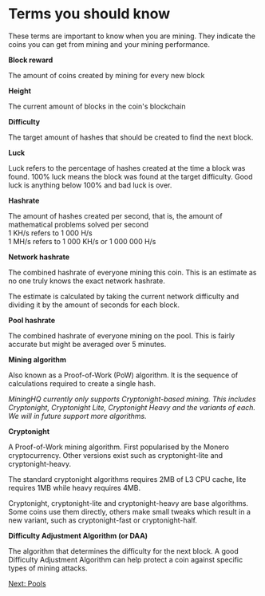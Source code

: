 # Terms you should know

These terms are important to know when you are mining. They indicate the
coins you can get from mining and your mining performance.

**Block reward**

The amount of coins created by mining for every new block

**Height**

The current amount of blocks in the coin's blockchain

**Difficulty**

The target amount of hashes that should be created to find the next block.

**Luck**

Luck refers to the percentage of hashes created at the time a block was found.
100% luck means the block was found at the target difficulty. Good luck is anything
below 100% and bad luck is over.

**Hashrate**

The amount of hashes created per second, that is, the amount of mathematical problems solved per second<br />
1 KH/s refers to 1 000 H/s<br />
1 MH/s refers to 1 000 KH/s or 1 000 000 H/s<br />

**Network hashrate**

The combined hashrate of everyone mining this coin. This is an estimate as
no one truly knows the exact network hashrate.

The estimate is calculated by taking the current network difficulty and
dividing it by the amount of seconds for each block.

**Pool hashrate**

The combined hashrate of everyone mining on the pool. This is fairly
accurate but might be averaged over 5 minutes.

**Mining algorithm**

Also known as a Proof-of-Work (PoW) algorithm. It is the sequence of calculations
required to create a single hash.

*MiningHQ currently only supports Cryptonight-based mining. This includes Cryptonight, Cryptonight Lite, Cryptonight Heavy and the variants of each. We will in future support more algorithms.*

**Cryptonight**

A Proof-of-Work mining algorithm. First popularised by the Monero cryptocurrency.
Other versions exist such as cryptonight-lite and cryptonight-heavy.

The standard cryptonight algorithms requires 2MB of L3 CPU cache, lite requires 1MB
while heavy requires 4MB.

Cryptonight, cryptonight-lite and cryptonight-heavy are base algorithms. Some coins
use them directly, others make small tweaks which result in a new variant, such
as cryptonight-fast or cryptonight-half.

**Difficulty Adjustment Algorithm (or DAA)**

The algorithm that determines the difficulty for the next block. A good Difficulty Adjustment Algorithm
can help protect a coin against specific types of mining attacks. 

<a href="/bootcamp/mining-pools" class="btn btn-info">Next: Pools <i class="fa fa-fw fa-chevron-right"></i></a>
